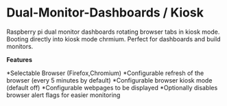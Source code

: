 # Dual-Monitor-Dashboards / Kiosk

Raspberry pi dual monitor dashboards rotating browser tabs in kiosk mode. Booting directly into kiosk mode chrmium. Perfect for dashboards and build monitors.

**Features**

*Selectable Browser (Firefox,Chromium)
*Configurable refresh of the browser (every 5 minutes by default)
*Configurable browser kiosk mode (default off)
*Configurable webpages to be displayed
*Optionally disables browser alert flags for easier monitoring
